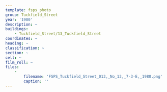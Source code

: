 ```yaml
---
template: fsps_photo
group: Tuckfield_Street
year: '1980'
description: ~
buildings:
    - Tuckfield_Street/13_Tuckfield_Street
coordinates: ~
heading: ~
classification: ~
section: ~
cell: ~
film_roll: ~
files:
    -
        filename: 'FSPS_Tuckfield_Street_013,_No_13,_7-3-E,_1980.png'
        caption: ''
---
```

